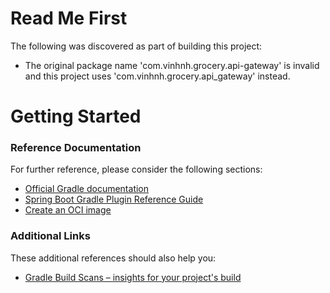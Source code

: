 # Read Me First
The following was discovered as part of building this project:

* The original package name 'com.vinhnh.grocery.api-gateway' is invalid and this project uses 'com.vinhnh.grocery.api_gateway' instead.

# Getting Started

### Reference Documentation
For further reference, please consider the following sections:

* [Official Gradle documentation](https://docs.gradle.org)
* [Spring Boot Gradle Plugin Reference Guide](https://docs.spring.io/spring-boot/3.4.10-SNAPSHOT/gradle-plugin)
* [Create an OCI image](https://docs.spring.io/spring-boot/3.4.10-SNAPSHOT/gradle-plugin/packaging-oci-image.html)

### Additional Links
These additional references should also help you:

* [Gradle Build Scans – insights for your project's build](https://scans.gradle.com#gradle)


